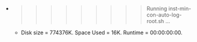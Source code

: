 * >>>>>>>>> Running inst-min-con-auto-log-root.sh ...
  * Disk size = 774376K. Space Used = 16K. Runtime = 00:00:00:00.
